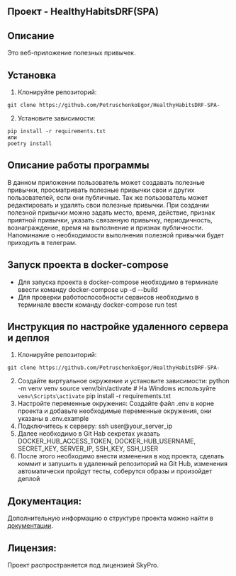 ## Проект - HealthyHabitsDRF(SPA)

## Описание
Это веб-приложение полезных привычек.

## Установка
1. Клонируйте репозиторий:
```
git clone https://github.com/PetruschenkoEgor/HealthyHabitsDRF-SPA-
```
2. Установите зависимости:
```
pip install -r requirements.txt
или
poetry install
```

## Описание работы программы
В данном приложении пользователь может создавать полезные привычки, просматривать полезные привычки свои и других пользователей, если они публичные. Так же пользователь может редактировать и удалять свои полезные привычки.
При создании полезной привычки можно задать место, время, действие, признак приятной привычки, указать связанную привычку, периодичность, вознаграждение, время на выполнение и признак публичности.
Напоминание о необходимости выполнения полезной привычки будет приходить в телеграм.

## Запуск проекта в docker-compose
- Для запуска проекта в docker-compose необходимо в терминале ввести команду docker-compose up -d --build 
- Для проверки работоспособности сервисов необходимо в терминале ввести команду docker-compose run test 

## Инструкция по настройке удаленного сервера и деплоя
1. Клонируйте репозиторий:
```
git clone https://github.com/PetruschenkoEgor/HealthyHabitsDRF-SPA-
```
2. Создайте виртуальное окружение и установите зависимости:
python -m venv venv
source venv/bin/activate  # На Windows используйте `venv\Scripts\activate`
pip install -r requirements.txt
3. Настройте переменные окружения:
Создайте файл .env в корне проекта и добавьте необходимые переменные окружения, они указаны в .env.example
4. Подключитесь к серверу:
ssh user@your_server_ip
5. Далее необходимо в Git Hab секретах указать DOCKER_HUB_ACCESS_TOKEN, DOCKER_HUB_USERNAME, SECRET_KEY, SERVER_IP, SSH_KEY, SSH_USER
6. После этого необходимо внести изменения в код проекта, сделать коммит и запушить в удаленный репозиторий на Git Hub, изменения автоматически пройдут тесты, соберутся образы и произойдет деплой

## Документация:
Дополнительную информацию о структуре проекта можно найти в [документации](README.md).

## Лицензия:
Проект распространяется под лицензией SkyPro.